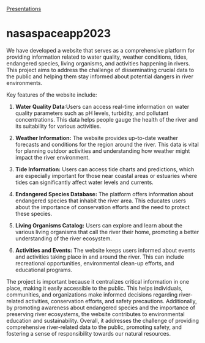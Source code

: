 
[Presentations](https://www.canva.com/design/DAFwj4_I9zk/vQCTeyhx_msaivoaGgR35Q/edit?utm_content=DAFwj4_I9zk&utm_campaign=designshare&utm_medium=link2&utm_source=sharebutton)
# nasaspaceapp2023
We have developed a website that serves as a comprehensive platform for providing information related to water quality, weather conditions, tides, endangered species, living organisms, and activities happening in rivers. This project aims to address the challenge of disseminating crucial data to the public and helping them stay informed about potential dangers in river environments.

Key features of the website include:

1. **Water Quality Data**:Users can access real-time information on water quality parameters such as pH levels, turbidity, and pollutant concentrations. This data helps people gauge the health of the river and its suitability for various activities.

2. **Weather Information:** The website provides up-to-date weather forecasts and conditions for the region around the river. This data is vital for planning outdoor activities and understanding how weather might impact the river environment.

3. **Tide Information:** Users can access tide charts and predictions, which are especially important for those near coastal areas or estuaries where tides can significantly affect water levels and currents.

4. **Endangered Species Database:** The platform offers information about endangered species that inhabit the river area. This educates users about the importance of conservation efforts and the need to protect these species.

5. **Living Organisms Catalog:** Users can explore and learn about the various living organisms that call the river their home, promoting a better understanding of the river ecosystem.

6. **Activities and Events:** The website keeps users informed about events and activities taking place in and around the river. This can include recreational opportunities, environmental clean-up efforts, and educational programs.

The project is important because it centralizes critical information in one place, making it easily accessible to the public. This helps individuals, communities, and organizations make informed decisions regarding river-related activities, conservation efforts, and safety precautions. Additionally, by promoting awareness about endangered species and the importance of preserving river ecosystems, the website contributes to environmental education and sustainability. Overall, it addresses the challenge of providing comprehensive river-related data to the public, promoting safety, and fostering a sense of responsibility towards our natural resources.
